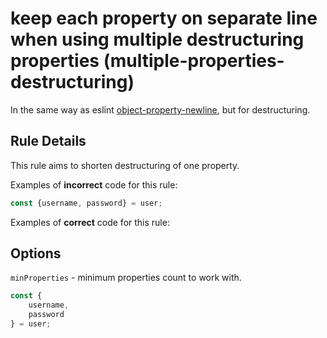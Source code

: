 # keep each property on separate line when using multiple destructuring properties (multiple-properties-destructuring)

In the same way as eslint [object-property-newline](https://eslint.org/docs/rules/object-property-newline), but for destructuring.

## Rule Details

This rule aims to shorten destructuring of one property.

Examples of **incorrect** code for this rule:

```js
const {username, password} = user;
```

Examples of **correct** code for this rule:

## Options

`minProperties` - minimum properties count to work with.

```js
const {
    username,
    password
} = user;
```

